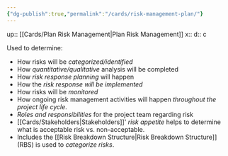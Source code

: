 ```yaml
---
{"dg-publish":true,"permalink":"/cards/risk-management-plan/"}
---
```


up:: [[Cards/Plan Risk Management\|Plan Risk Management]] 
x:: 
d:: c

Used to determine:
- ﻿﻿How risks will be *categorized/identified*
- ﻿﻿How *quantitative/qualitative* analysis will be completed
- ﻿﻿How *risk response planning* will happen
- ﻿﻿How the *risk response will be implemented*
- ﻿﻿How risks will be *monitored*
- ﻿﻿How ongoing risk management activities will happen *throughout the project life cycle*.
- ﻿﻿*Roles and responsibilities* for the project team regarding risk
- ﻿﻿[[Cards/Stakeholders\|Stakeholders]]' *risk appetite* helps to determine what is acceptable risk vs. non-acceptable. 
- Includes the [[﻿﻿Risk Breakdown Structure\|﻿﻿Risk Breakdown Structure]] (RBS) is used to *categorize risks*.